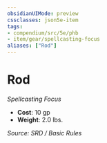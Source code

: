 ```yaml
---
obsidianUIMode: preview
cssclasses: json5e-item
tags:
- compendium/src/5e/phb
- item/gear/spellcasting-focus
aliases: ["Rod"]
---
```

# Rod
*Spellcasting Focus*  

- **Cost**: 10 gp
- **Weight**: 2.0 lbs.

*Source: SRD / Basic Rules*